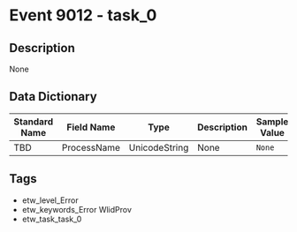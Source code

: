 # Event 9012 - task_0

## Description
None

## Data Dictionary
|Standard Name|Field Name|Type|Description|Sample Value|
|---|---|---|---|---|
|TBD|ProcessName|UnicodeString|None|`None`|

## Tags
* etw_level_Error
* etw_keywords_Error WlidProv
* etw_task_task_0
